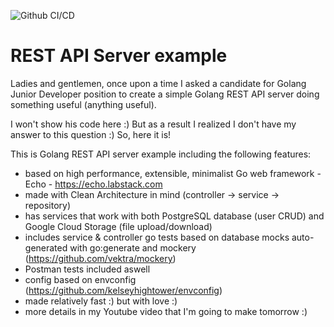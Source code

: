 ![Github CI/CD](https://img.shields.io/github/workflow/status/evt/rest-api-example/Go?style=plastic)

# REST API Server example
Ladies and gentlemen, once upon a time I asked a candidate for Golang Junior Developer position to create a simple Golang REST API server doing something useful (anything useful).

I won't show his code here :) But as a result I realized I don't have my answer to this question :) So, here it is!

This is Golang REST API server example including the following features:
- based on high performance, extensible, minimalist Go web framework - Echo - https://echo.labstack.com 
- made with Clean Architecture in mind (controller -> service -> repository)
- has services that work with both PostgreSQL database (user CRUD) and Google Cloud Storage (file upload/download)
- includes service & controller go tests based on database mocks auto-generated with go:generate and mockery (https://github.com/vektra/mockery)
- Postman tests included aswell
- config based on envconfig (https://github.com/kelseyhightower/envconfig)
- made relatively fast :) but with love :)
- more details in my Youtube video that I'm going to make tomorrow :)
